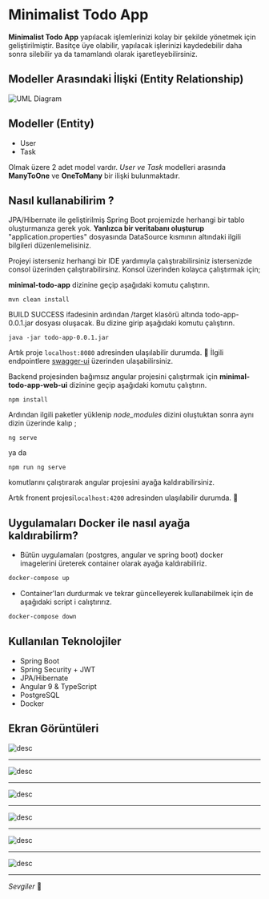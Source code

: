 
# Minimalist Todo App

**Minimalist Todo App** yapılacak işlemlerinizi kolay bir şekilde yönetmek için geliştirilmiştir. Basitçe üye olabilir, yapılacak işlerinizi kaydedebilir daha sonra silebilir ya da tamamlandı olarak işaretleyebilirsiniz. 

## Modeller Arasındaki İlişki (Entity Relationship)

![UML Diagram](https://farukgenc.com/minimaltodoapp/uml.PNG)

## Modeller (Entity)

* User
* Task

Olmak üzere 2 adet model vardır. *User ve Task* modelleri arasında **ManyToOne** ve **OneToMany** bir ilişki bulunmaktadır. 


## Nasıl kullanabilirim ?

JPA/Hibernate ile geliştirilmiş Spring Boot projemizde herhangi bir tablo oluşturmanıza gerek yok. **Yanlızca bir veritabanı oluşturup** "application.properties" dosyasında DataSource kısmının altındaki ilgili bilgileri düzenlemelisiniz.

Projeyi isterseniz herhangi bir IDE yardımıyla çalıştırabilirsiniz istersenizde consol üzerinden çalıştırabilirsinz. Konsol üzerinden kolayca çalıştırmak için;

**minimal-todo-app** dizinine geçip aşağıdaki komutu çalıştırın.
```
mvn clean install
```
BUILD SUCCESS ifadesinin ardından /target klasörü altında todo-app-0.0.1.jar dosyası oluşacak. Bu dizine girip aşağıdaki komutu çalıştırın.
```
java -jar todo-app-0.0.1.jar
```

Artık proje ```localhost:8080``` adresinden ulaşılabilir durumda. :tada:
İlgili endpointlere [swagger-ui](http://localhost:8080/swagger-ui.html) üzerinden ulaşabilirsiniz. 

Backend projesinden bağımsız angular projesini çalıştırmak için **minimal-todo-app-web-ui** dizinine geçip aşağıdaki komutu çalıştırın.
```
npm install
```
Ardından ilgili paketler yüklenip *node_modules* dizini oluştuktan sonra aynı dizin üzerinde kalıp ;
```
ng serve 
```
ya da 
```
npm run ng serve
```
komutlarını çalıştırarak angular projesini ayağa kaldırabilirsiniz.

Artık fronent projesi```localhost:4200``` adresinden ulaşılabilir durumda. :tada:

## Uygulamaları Docker ile nasıl ayağa kaldırabilirm?

- Bütün uygulamaları (postgres, angular ve spring boot) docker imagelerini üreterek container olarak
ayağa kaldırabiliriz.

```bash
docker-compose up
```

- Container'ları durdurmak ve tekrar güncelleyerek kullanabilmek için de aşağıdaki script i calıştırırız.

```bash
docker-compose down
```

## Kullanılan Teknolojiler

 - Spring Boot
 - Spring Security + JWT
 - JPA/Hibernate
 - Angular 9 & TypeScript
 - PostgreSQL
 - Docker
 
## Ekran Görüntüleri

![desc](https://farukgenc.com/minimaltodoapp/homepage.png)

------------


![desc](https://farukgenc.com/minimaltodoapp/registrationpage.png)


------------


![desc](https://farukgenc.com/minimaltodoapp/loginpage.png)


------------


![desc](https://farukgenc.com/minimaltodoapp/dashboard.png)


------------


![desc](https://farukgenc.com/minimaltodoapp/input_validation.png)


------------


![desc](https://farukgenc.com/minimaltodoapp/backend_validation.png)

------------

*Sevgiler* :purple_heart:
